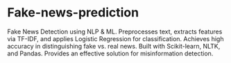 # Fake-news-prediction
Fake News Detection using NLP &amp; ML. Preprocesses text, extracts features via TF-IDF, and applies Logistic Regression for classification. Achieves high accuracy in distinguishing fake vs. real news. Built with Scikit-learn, NLTK, and Pandas. Provides an effective solution for misinformation detection.
